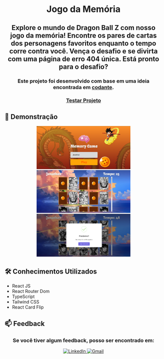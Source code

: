 <h1 align="center">Jogo da Memória</h1>

<h2 align="center">
Explore o mundo de Dragon Ball Z com nosso jogo da memória! Encontre os pares de cartas dos personagens favoritos enquanto o tempo corre contra você. Vença o desafio e se divirta com uma página de erro 404 única. Está pronto para o desafio?
</h2>

<h3 align="center"> Este projeto foi desenvolvido com base em uma ideia encontrada em 
     <a target="_blank" href="https://codante.io/mini-projetos/jogo-da-memoria-com-react">codante</a>. 
</h3>

<h3 align="center">
     <a target="_blank" href="https://jogo-da-memoria-phi-seven.vercel.app/">Testar Projeto</a>
</h3>

<h2>🎨 Demonstração</h2>

<p align="center">
    <img 
     src="./public/images/login.png"
     alt="Image da tela de login" width="300px">
    <img 
     src="./public/images/game.png" 
      alt="Image da tela de game" width="300px">
     <img 
     src="./public/images/alert.png" 
      alt="Image da tela de game com o alerta de final de jogo" width="300px">
</p>

<h2>🛠 Conhecimentos Utilizados</h2>

- React JS
- React Router Dom
- TypeScript
- Tailwind CSS
- React Card Flip

<h2>📫 Feedback</h2>

<h3 align="center">
     Se você tiver algum feedback, posso ser encontrado em:
</h3>

<div align="center">
   <a target="_blank" href="https://www.linkedin.com/in/jonathankarlinski/">
        <img src="https://img.shields.io/badge/LinkedIn-0077B5?style=for-the-badge&logo=linkedin&logoColor=white" alt="LinkedIn">
    </a>
    <a target="_blank" href="mailto:jonathankarlinski57@gmail.com">
        <img src="https://img.shields.io/badge/Gmail-D14836?style=for-the-badge&logo=gmail&logoColor=white" alt="Gmail">
    </a>
</div>
